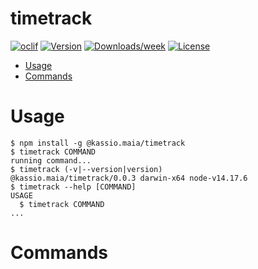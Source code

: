 timetrack
=========



[![oclif](https://img.shields.io/badge/cli-oclif-brightgreen.svg)](https://oclif.io)
[![Version](https://img.shields.io/npm/v/timetrack.svg)](https://npmjs.org/package/timetrack)
[![Downloads/week](https://img.shields.io/npm/dw/timetrack.svg)](https://npmjs.org/package/timetrack)
[![License](https://img.shields.io/npm/l/timetrack.svg)](https://github.com/Development/timetrack/blob/master/package.json)

<!-- toc -->
* [Usage](#usage)
* [Commands](#commands)
<!-- tocstop -->
# Usage
<!-- usage -->
```sh-session
$ npm install -g @kassio.maia/timetrack
$ timetrack COMMAND
running command...
$ timetrack (-v|--version|version)
@kassio.maia/timetrack/0.0.3 darwin-x64 node-v14.17.6
$ timetrack --help [COMMAND]
USAGE
  $ timetrack COMMAND
...
```
<!-- usagestop -->
# Commands
<!-- commands -->

<!-- commandsstop -->
